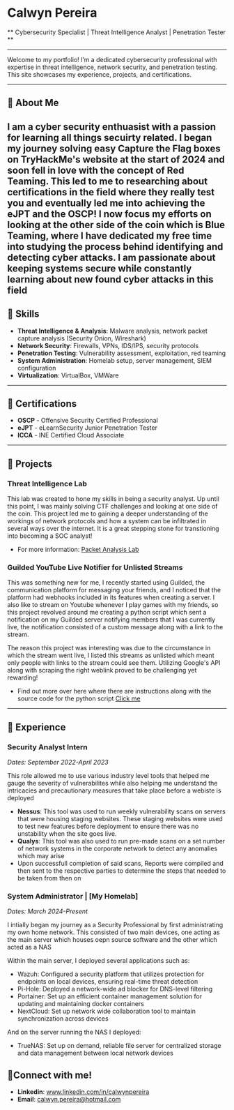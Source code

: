 # Calwyn Pereira

** Cybersecurity Specialist | Threat Intelligence Analyst | Penetration Tester **

---

Welcome to my portfolio! I’m a dedicated cybersecurity professional with expertise in threat intelligence, network security, and penetration testing. This site showcases my experience, projects, and certifications.

---

## 🔹 About Me

I am a cyber security enthuasist with a passion for learning all things secuirty related. I began my journey solving easy Capture the Flag boxes on TryHackMe's website at the start of 2024 and soon fell in love with the concept of Red Teaming. This led to me to researching about certifications in the field where they really test you and eventually led me into achieving the eJPT and the OSCP! I now focus my efforts on looking at the other side of the coin which is Blue Teaming, where I have dedicated my free time into studying the process behind identifying and detecting cyber attacks. I am passionate about keeping systems secure while constantly learning about new found cyber attacks in this field
---

## 🔹 Skills

- **Threat Intelligence & Analysis**: Malware analysis, network packet capture analysis (Security Onion, Wireshark)
- **Network Security**: Firewalls, VPNs, IDS/IPS, security protocols
- **Penetration Testing**: Vulnerability assessment, exploitation, red teaming
- **System Administration**: Homelab setup, server management, SIEM configuration
- **Virtualization**: VirtualBox, VMWare

---

## 🔹 Certifications

- **OSCP** - Offensive Security Certified Professional
- **eJPT** - eLearnSecurity Junior Penetration Tester
- **ICCA** - INE Certified Cloud Associate

---

## 🔹 Projects

### Threat Intelligence Lab
This lab was created to hone my skills in being a security analyst. Up until this point, I was mainly solving CTF challenges and looking at one side of the coin. This project led me to gaining a deeper understanding of the workings of  network protocols and how a system can be infiltrated in several ways over the internet. It is a great stepping stone for transtioning into becoming a SOC analyst!
- For more information: [Packet Analysis Lab](https://github.com/Calwy/Packet-Analysis-Lab)

### Guilded YouTube Live Notifier for Unlisted Streams
This was something new for me, I recently started using Guilded, the communication platform for messaging your friends, and I noticed that the platform had webhooks included in its features when creating a server. I also like to stream on Youtube whenever I play games with my friends, so this project revolved around me creating a python script which sent a notification  on my Guilded server notifying members that I was currently live, the notification consisted of a custom message along with a link to the stream. 

The reason this project was interesting was due to the circumstance in which the stream went live, I listed this streams as unlisted which meant only people with links to the stream could see them. Utilizing Google's API along with scraping the right weblink proved to be challenging yet rewarding!

- Find out more over here where there are instructions along with the source code for the python script [Click me](https://github.com/Calwy/unlisted-stream-sender)

---

## 🔹 Experience

### Security Analyst Intern
*Dates: September 2022-April 2023*

This role allowed me to use various industry level tools that helped me gauge the severity of vulnerabilites while also helping me understand the intricacies and precautionary measures that take place before a webiste is deployed
- **Nessus**: This tool was used to run weekly vulnerability scans on servers that were housing staging websites. These staging websites were used to test new features before deployment to ensure there was no unstability when the site goes live.
-  **Qualys**: This tool was also used to run pre-made scans on a set number of network systems in the corporate network to detect any anomalies which may arise
-  Upon successfull completion of said scans, Reports were compiled and then sent to the respective parties to determine the steps that needed to be taken from then on

### System Administrator | [My Homelab]
*Dates: March 2024-Present*

I intially began my journey as a Security Professional by first administrating my own home network. This consisted of two main devices, one acting as the main server which houses oepn source software and the other which acted as a NAS

Within the main server, I deployed several applications such as:

-  Wazuh: Configured a security platform that utilizes protection for endpoints on local devices, ensuring real-time threat detection 
- Pi-Hole: Deployed a network-wide ad blocker for DNS-level filtering  
-  Portainer: Set up an efficient container management solution for updating and maintaining docker containers 
-  NextCloud: Set up network wide collaboration tool to maintain synchronization across devices 

And on the server running the NAS I deployed:
- TrueNAS: Set up on demand, reliable file server for centralized storage and data management between local network devices


## 🔹Connect with me!
- **Linkedin**: www.linkedin.com/in/calwynpereira
- **Email**: calwyn.pereira@hotmail.com

